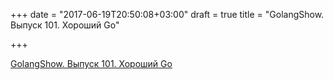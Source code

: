 +++
date = "2017-06-19T20:50:08+03:00"
draft = true
title = "GolangShow. Выпуск 101. Хороший Go"

+++

<p><a href="http://golangshow.com/episode/2017/05-17-101/">GolangShow. Выпуск 101. Хороший Go</a></p>